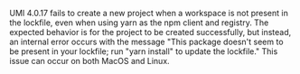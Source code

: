 UMI 4.0.17 fails to create a new project when a workspace is not present in the lockfile, even when using yarn as the npm client and registry. The expected behavior is for the project to be created successfully, but instead, an internal error occurs with the message "This package doesn't seem to be present in your lockfile; run "yarn install" to update the lockfile." This issue can occur on both MacOS and Linux.
